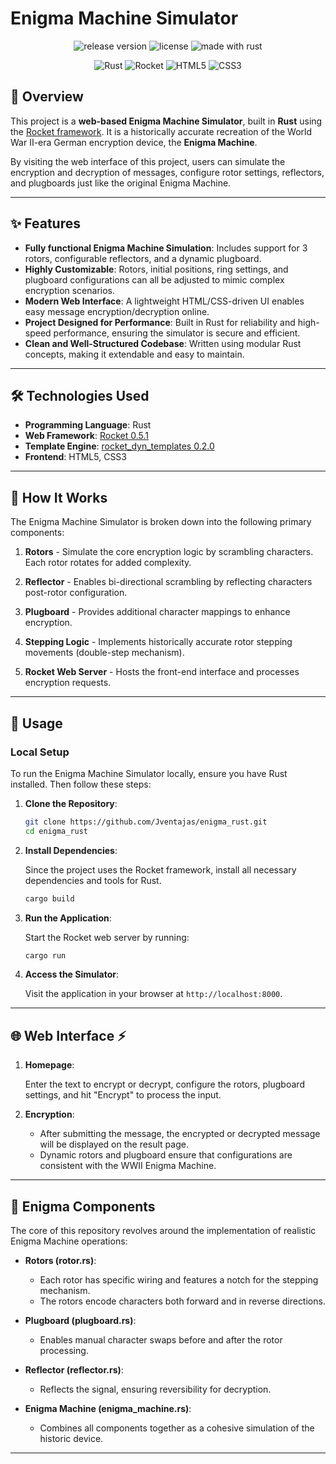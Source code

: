 # Enigma Machine Simulator

<p align="center">
  <img src="https://img.shields.io/badge/release-v1.0-blue" alt="release version">
  <img src="https://img.shields.io/badge/license-MIT-green" alt="license">
  <img src="https://img.shields.io/badge/made%20with-Rust-orange" alt="made with rust">
</p>

<p align="center">
  <img src="https://img.shields.io/badge/Rust-000000?logo=rust&logoColor=white&style=for-the-badge" alt="Rust">
  <img src="https://img.shields.io/badge/Rocket%20Framework-FF0000?logo=rocket&logoColor=white&style=for-the-badge" alt="Rocket">
  <img src="https://img.shields.io/badge/HTML5-E34F26?logo=html5&logoColor=white&style=for-the-badge" alt="HTML5">
  <img src="https://img.shields.io/badge/CSS3-1572B6?logo=css3&logoColor=white&style=for-the-badge" alt="CSS3">
</p>

## 🚀 Overview

This project is a **web-based Enigma Machine Simulator**, built in **Rust** using the [Rocket framework](https://rocket.rs). It is a historically accurate recreation of the World War II-era German encryption device, the **Enigma Machine**.

By visiting the web interface of this project, users can simulate the encryption and decryption of messages, configure rotor settings, reflectors, and plugboards just like the original Enigma Machine.

---

## ✨ Features

- **Fully functional Enigma Machine Simulation**: Includes support for 3 rotors, configurable reflectors, and a dynamic plugboard.
- **Highly Customizable**: Rotors, initial positions, ring settings, and plugboard configurations can all be adjusted to mimic complex encryption scenarios.
- **Modern Web Interface**: A lightweight HTML/CSS-driven UI enables easy message encryption/decryption online.
- **Project Designed for Performance**: Built in Rust for reliability and high-speed performance, ensuring the simulator is secure and efficient.
- **Clean and Well-Structured Codebase**: Written using modular Rust concepts, making it extendable and easy to maintain.

---

## 🛠 Technologies Used

- **Programming Language**: Rust
- **Web Framework**: [Rocket 0.5.1](https://rocket.rs)
- **Template Engine**: [rocket_dyn_templates 0.2.0](https://docs.rs/rocket_dyn_templates/latest/rocket_dyn_templates/)
- **Frontend**: HTML5, CSS3

---

## 📜 How It Works

The Enigma Machine Simulator is broken down into the following primary components:

1. **Rotors** - Simulate the core encryption logic by scrambling characters. Each rotor rotates for added complexity.

2. **Reflector** - Enables bi-directional scrambling by reflecting characters post-rotor configuration.

3. **Plugboard** - Provides additional character mappings to enhance encryption.

4. **Stepping Logic** - Implements historically accurate rotor stepping movements (double-step mechanism).

5. **Rocket Web Server** - Hosts the front-end interface and processes encryption requests.

---

## 🚧 Usage

### Local Setup

To run the Enigma Machine Simulator locally, ensure you have Rust installed. Then follow these steps:

1. **Clone the Repository**:

   ```bash
   git clone https://github.com/Jventajas/enigma_rust.git
   cd enigma_rust
   ```

2. **Install Dependencies**:

   Since the project uses the Rocket framework, install all necessary dependencies and tools for Rust.

   ```bash
   cargo build
   ```

3. **Run the Application**:

   Start the Rocket web server by running:

   ```bash
   cargo run
   ```

4. **Access the Simulator**:

   Visit the application in your browser at `http://localhost:8000`.

---

## 🌐 Web Interface ⚡

1. **Homepage**:

   Enter the text to encrypt or decrypt, configure the rotors, plugboard settings, and hit "Encrypt" to process the input.

2. **Encryption**:

    - After submitting the message, the encrypted or decrypted message will be displayed on the result page.
    - Dynamic rotors and plugboard ensure that configurations are consistent with the WWII Enigma Machine.

---

## 🧩 Enigma Components

The core of this repository revolves around the implementation of realistic Enigma Machine operations:

- **Rotors (rotor.rs)**:
    - Each rotor has specific wiring and features a notch for the stepping mechanism.
    - The rotors encode characters both forward and in reverse directions.

- **Plugboard (plugboard.rs)**:
    - Enables manual character swaps before and after the rotor processing.

- **Reflector (reflector.rs)**:
    - Reflects the signal, ensuring reversibility for decryption.

- **Enigma Machine (enigma_machine.rs)**:
    - Combines all components together as a cohesive simulation of the historic device.

---
